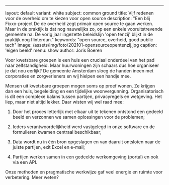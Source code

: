 ---
layout: default
variant: white
subject: common ground
title: Vijf redenen voor de overheid om te kiezen voor open source
description: "Een blij Fixxx-project De de overheid zegt primair open source te gaan werken. Maar in de praktijk is dat nog nauwelijks zo, op een enkele vooruitstrevende gemeente na. De vorig jaar ingezette beleidslijn 'open tenzij' blijkt in de praktijk nog flinterdun."
keywords: "open source, overheid, good public tech"
image: /assets/img/foto/202101-opensourceopentenzij.jpg
caption: 'eigen beeld'
menu: show
author: Joris Boeren




Voor kwetsbare groepen is een huis een cruciaal onderdeel van het pad naar zelfstandigheid. Maar huurwoningen zijn schaars dus hoe organiseer je dat nou eerlijk? De gemeente Amsterdam sloeg de handen ineen met corporaties en zorgverleners en wij hielpen een handje mee. 

Mensen uit kwetsbare groepen mogen soms op proef wonen. Ze krijgen dan een huis, begeleiding en een tijdelijke woonvergunning. Organisatorisch is dit een complexe balans tussen partijen, privacyregels en wetgeving. Het liep, maar niet altijd lekker. Daar wisten wij wel raad mee: 

1. Door het proces letterlijk met elkaar uit te tekenen ontstond een gedeeld beeld en verzonnen we samen oplossingen voor de problemen;

2. Ieders verantwoordelijkheid werd vastgelegd in onze software en de formulieren kwamen centraal beschikbaar;

3. Data wordt nu in één bron opgeslagen en van daaruit ontsloten naar de juiste partijen, exit Excel en e-mail;

4. Partijen werken samen in een gedeelde werkomgeving (portal) en ook via een API.

Onze methoden en pragmatische werkwijze gaf veel energie en ruimte voor verbetering. Meer weten? 
